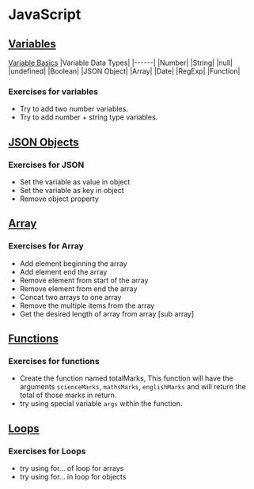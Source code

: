 # JavaScript

## [Variables](https://codesandbox.io/s/lucid-bartik-bn0bu)
[Variable Basics](https://www.w3schools.com/js/js_variables.asp)
|Variable Data Types|
|------|
|Number|
|String|
|null|
|undefined|
|Boolean|
|JSON Object|
|Array|
|Date|
|RegExp|
|Function|

### Exercises for variables
* Try to add two number variables.
* Try to add number + string type variables. 

## [JSON Objects](https://codesandbox.io/s/gallant-ishizaka-9ov7r)
### Exercises for JSON
* Set the variable as value in object
* Set the variable as key in object
* Remove object property

## [Array](https://codesandbox.io/s/serene-neumann-elpt4)
### Exercises for Array
* Add element beginning the array
* Add element end the array
* Remove element from start of the array
* Remove element from end the array
* Concat two arrays to one array
* Remove the multiple items from the array
* Get the desired length of array from array [sub array]

## [Functions](https://codesandbox.io/s/hopeful-moore-blupc)
### Exercises for functions
* Create the function named totalMarks, This function will have the arguments `scienceMarks`, `mathsMarks`, `englishMarks` and will return the total of those marks in return.
* try using special variable `args` within the function.

## [Loops](https://codesandbox.io/s/vigilant-dust-x3wyj)
### Exercises for Loops
* try using for... of loop for arrays
* try using for... in loop for objects
